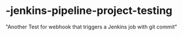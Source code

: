 # -jenkins-pipeline-project-testing
"Another Test for webhook that triggers a Jenkins job with git commit"
